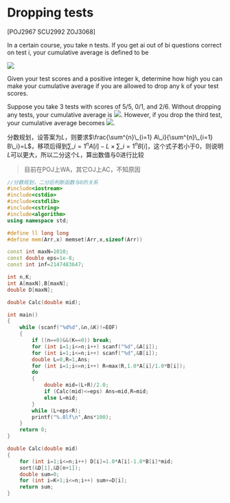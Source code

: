 # Dropping tests
[POJ2967 SCU2992 ZOJ3068]

In a certain course, you take n tests. If you get ai out of bi questions correct on test i, your cumulative average is defined to be

![](https://odzkskevi.qnssl.com/3b276ec6cce278e02c8588ea450bbd22?v=1528159719)

Given your test scores and a positive integer k, determine how high you can make your cumulative average if you are allowed to drop any k of your test scores.

Suppose you take 3 tests with scores of 5/5, 0/1, and 2/6. Without dropping any tests, your cumulative average is ![](https://odzkskevi.qnssl.com/1d5abb1f890636d0a47bac88f3b1436b?v=1528159719). However, if you drop the third test, your cumulative average becomes ![](https://odzkskevi.qnssl.com/f70df6d58de94d28226a4ac887bd9425?v=1528159719).


分数规划，设答案为$L$，则要求$\frac{\sum^{n}\_{i=1} A\_i}{\sum^{n}\_{i=1} B\_i}=L$，移项后得到$\sum\_{i=1}^n A[i]-L \times \sum\_{i=1}^n B[i]$，这个式子若小于$0$，则说明$L$可以更大，所以二分这个$L$，算出数值与$0$进行比较

> 目前在POJ上WA，其它OJ上AC，不知原因

```cpp
//分数规划，二分后判断函数与0的关系
#include<iostream>
#include<cstdio>
#include<cstdlib>
#include<cstring>
#include<algorithm>
using namespace std;

#define ll long long
#define mem(Arr,x) memset(Arr,x,sizeof(Arr))

const int maxN=1010;
const double eps=1e-8;
const int inf=2147483647;

int n,K;
int A[maxN],B[maxN];
double D[maxN];

double Calc(double mid);

int main()
{
	while (scanf("%d%d",&n,&K)!=EOF)
	{
		if ((n==0)&&(K==0)) break;
		for (int i=1;i<=n;i++) scanf("%d",&A[i]);
		for (int i=1;i<=n;i++) scanf("%d",&B[i]);
		double L=0,R=1,Ans;
		for (int i=1;i<=n;i++) R=max(R,1.0*A[i]/1.0*B[i]);
		do
		{
			double mid=(L+R)/2.0;
			if (Calc(mid)<=eps) Ans=mid,R=mid;
			else L=mid;
		}
		while (L+eps<R);
		printf("%.0lf\n",Ans*100);
	}
	return 0;
}

double Calc(double mid)
{
	for (int i=1;i<=n;i++) D[i]=1.0*A[i]-1.0*B[i]*mid;
	sort(&D[1],&D[n+1]);
	double sum=0;
	for (int i=K+1;i<=n;i++) sum+=D[i];
	return sum;
}
```